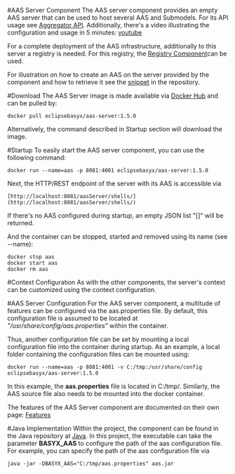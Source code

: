 #AAS Server Component
The AAS server component provides an empty AAS server that can be used to host several AAS and Submodels. For its API usage see [Aggregator API](https://wiki.eclipse.org/BaSyx_/_Documentation_/_API_/_AssetAdministrationShell). Additionally, there's a video illustrating the configuration and usage in 5 minutes: [youtube](https://www.youtube.com/watch?v=nGRNg0sj1oY)

For a complete deployment of the AAS infrastructure, additionally to this server a registry is needed. For this registry, the [Registry Component](https://wiki.eclipse.org/BaSyx_/_Documentation_/_Components_/_Registry)can be used.

For illustration on how to create an AAS on the server provided by the component and how to retrieve it see the [snippet](https://git.eclipse.org/r/plugins/gitiles/basyx/basyx/+/master/examples/basys.examples/src/test/java/org/eclipse/basyx/examples/snippets/aas/registry/ConnectToAASEndpoints.java) in the repository.

#Download
The AAS Server image is made available via [Docker Hub](https://hub.docker.com/r/eclipsebasyx/aas-server) and can be pulled by:

``` 
docker pull eclipsebasyx/aas-server:1.5.0
```
Alternatively, the command described in Startup section will download the image.

#Startup
To easily start the AAS server component, you can use the following command:

```
docker run --name=aas -p 8081:4001 eclipsebasyx/aas-server:1.5.0
```
Next, the HTTP/REST endpoint of the server with its AAS is accessible via

```
[http://localhost:8081/aasServer/shells/](http://localhost:8081/aasServer/shells/)
```
If there's no AAS configured during startup, an empty JSON list "[]" will be returned.

And the container can be stopped, started and removed using its name (see --name):

```
docker stop aas
docker start aas
docker rm aas
```
#Context Configuration
As with the other components, the server's context can be customized using the context configuration.

#AAS Server Configuration
For the AAS server component, a multitude of features can be configured via the aas.properties file. By default, this configuration file is assumed to be located at _"/usr/share/config/aas.properties"_ within the container.

Thus, another configuration file can be set by mounting a local configuration file into the container during startup. As an example, a local folder containing the configuration files can be mounted using:

```
docker run --name=aas -p 8081:4001 -v C:/tmp:/usr/share/config eclipsebasyx/aas-server:1.5.0
```
In this example, the **aas.properties** file is located in C:/tmp/. Similarly, the AAS source file also needs to be mounted into the docker container.

The features of the AAS Server component are documented on their own page: [Features](https://wiki.eclipse.org/BaSyx_/_Documentation_/_Components_/_AAS_Server_/_Features)

#Java Implementation
Within the project, the component can be found in the Java repository at [Java](https://git.eclipse.org/r/plugins/gitiles/basyx/basyx/+/master/components/basys.components/basyx.components.docker/basyx.components.AASServer/src/main/java/org/eclipse/basyx/components/aas/executable/). In this project, the executable can take the parameter **BASYX_AAS** to configure the path of the aas configuration file. For example, you can specify the path of the aas configuration file via

```
java -jar -DBASYX_AAS="C:/tmp/aas.properties" aas.jar
```